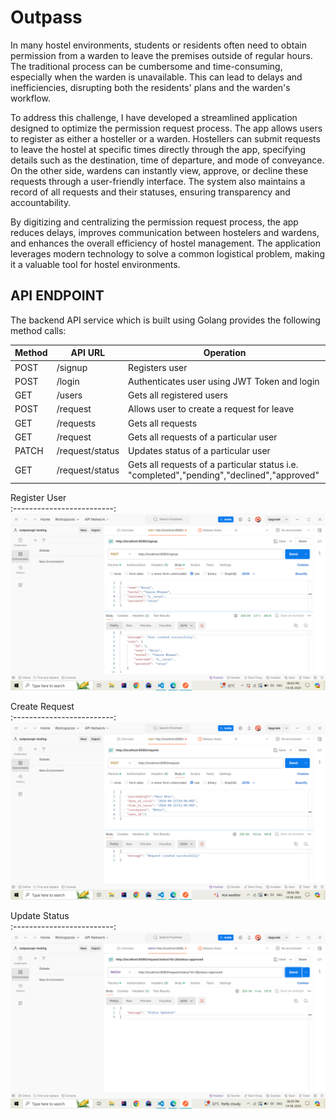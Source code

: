 # Outpass 
In many hostel environments, students or residents often need to obtain permission from a warden to leave the premises outside of regular hours. The traditional process can be cumbersome and time-consuming, especially when the warden is unavailable. This can lead to delays and inefficiencies, disrupting both the residents' plans and the warden's workflow.

To address this challenge, I have developed a streamlined application designed to optimize the permission request process. The app allows users to register as either a hosteller or a warden. Hostellers can submit requests to leave the hostel at specific times directly through the app, specifying details such as the destination, time of departure, and mode of conveyance.
On the other side, wardens can instantly view, approve, or decline these requests through a user-friendly interface. The system also maintains a record of all requests and their statuses, ensuring transparency and accountability.

By digitizing and centralizing the permission request process, the app reduces delays, improves communication between hostelers and wardens, and enhances the overall efficiency of hostel management. The application leverages modern technology to solve a common logistical problem, making it a valuable tool for hostel environments.

## API ENDPOINT
The backend API service which is built using Golang provides the following method calls:

| Method  | API URL | Operation |
| ------------- | ------------- | ------------ |
| POST   | /signup | Registers user| 
| POST    | /login | Authenticates user using JWT Token and login |
| GET | /users | Gets all registered users |
| POST | /request | Allows user to create a request for leave |
| GET | /requests | Gets all requests |
| GET | /request | Gets all requests of a particular user |
| PATCH | /request/status | Updates status of a particular user |
| GET | /request/status | Gets all requests of a particular status i.e. "completed","pending","declined","approved" |

Register User          
:-------------------------:
![](images/SS1.png)    

Create Request          
:-------------------------: 
![](images/SS3.png)  

Update Status         
:-------------------------: 
![](images/SS8.png)  
